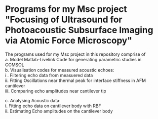 # Programs for my Msc project "Focusing of Ultrasound for Photoacoustic Subsurface Imaging via Atomic Force Microscopy"

The programs used for my Msc project in this repository comprise of <br/>
  a. Model Matlab-Livelink Code for generating parametric studies in COMSOL  
  b. Visualisation codes for measured acoustic echoes:  
    i . Filtering echo data from measuered data  
    ii. Fitting Oscillations near thermal peak for interface stiffness in AFM cantilever   
    iii. Comparing echo amplitudes near cantilever tip  
    
  c. Analysing Acoustic data:  
    i. Fitting echo data on cantilever body with RBF   
    ii. Estimating Echo amplitudes on the cantilever body
